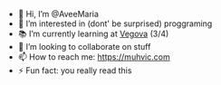 - 👋 Hi, I’m @AveeMaria
- 👀 I’m interested in (dont' be surprised) proggraming
- 📚 I’m currently learning at [Vegova](https://www.vegova.si) (3/4)
- 💞️ I’m looking to collaborate on stuff
- 📫 How to reach me: https://muhvic.com
- ⚡ Fun fact: you really read this

